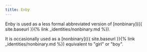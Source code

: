 ```yaml
---
title: Enby
---
```


Enby is used as a less formal abbreviated version of [nonbinary]({{ site.baseurl }}{% link _identities/nonbinary.md %}).

It is occasionally used as a [nonbinary]({{ site.baseurl }}{% link _identities/nonbinary.md %}) equivalent to "girl" or "boy".